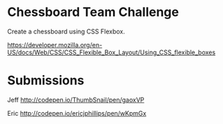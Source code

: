 # Chessboard Team Challenge

Create a chessboard using CSS Flexbox.

https://developer.mozilla.org/en-US/docs/Web/CSS/CSS_Flexible_Box_Layout/Using_CSS_flexible_boxes

# Submissions

Jeff
http://codepen.io/ThumbSnail/pen/gaoxVP

Eric
http://codepen.io/ericjphillips/pen/wKpmGx
